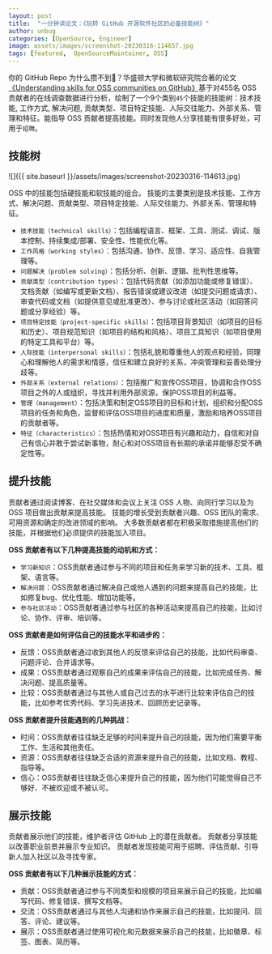```yaml
---
layout: post
title:  "一分钟读论文：《玩转 GitHub 开源软件社区的必备技能树》"
author: unbug
categories: [OpenSource, Engineer]
image: assets/images/screenshot-20230316-114657.jpg
tags: [featured,  OpenSourceMaintainer, OSS]
---
```

你的 GitHub Repo 为什么攒不到🌟？华盛顿大学和微软研究院合著的论文[《Understanding skills for OSS communities on GitHub》][paper1-url]基于对455名 OSS 贡献者的在线调查数据进行分析，绘制了一个9个类别`45`个技能的技能树：技术技能, 工作方式, 解决问题, 贡献类型、项目特定技能、人际交往能力、外部关系、管理和特征。能指导 OSS 贡献者提高技能。同时发现他人分享技能有很多好处，可用于`招聘`。

## 技能树
![]({{ site.baseurl }}/assets/images/screenshot-20230316-114613.jpg)

OSS 中的技能包括硬技能和软技能的组合。 技能的主要类别是技术技能、工作方式、解决问题、贡献类型、项目特定技能、人际交往能力、外部关系、管理和特征。
- `技术技能（technical skills）`：包括编程语言、框架、工具、测试、调试、版本控制、持续集成/部署、安全性、性能优化等。
- `工作风格（working styles）`：包括沟通、协作、反馈、学习、适应性、自我管理等。
- `问题解决（problem solving）`：包括分析、创新、逻辑、批判性思维等。
- `贡献类型（contribution types）`：包括代码贡献（如添加功能或修复错误）、文档贡献（如编写或更新文档）、报告错误或建议改进（如提交问题或请求）、审查代码或文档（如提供意见或批准更改）、参与讨论或社区活动（如回答问题或分享经验）等。
- `项目特定技能（project-specific skills）`：包括项目背景知识（如项目的目标和历史）、项目规范知识（如项目的结构和风格）、项目工具知识（如项目使用的特定工具和平台）等。
- `人际技能（interpersonal skills）`：包括礼貌和尊重他人的观点和经验，同理心和理解他人的需求和情感，信任和建立良好的关系，冲突管理和妥善处理分歧等。
- `外部关系（external relations）`：包括推广和宣传OSS项目，协调和合作OSS项目之外的人或组织，寻找并利用外部资源，保护OSS项目的利益等。
- `管理（management）`：包括决策和制定OSS项目的目标和计划，组织和分配OSS项目的任务和角色，监督和评估OSS项目的进度和质量，激励和培养OSS项目的贡献者等。
- `特征（characteristics）`：包括热情和对OSS项目有兴趣和动力，自信和对自己有信心并敢于尝试新事物，耐心和对OSS项目有长期的承诺并能够忍受不确定性等。

## 提升技能
贡献者通过阅读博客、在社交媒体和会议上关注 OSS 人物、向同行学习以及为 OSS 项目做出贡献来提高技能。 技能的增长受到贡献者兴趣、OSS 团队的需求、可用资源和确定的改进领域的影响。 大多数贡献者都在积极采取措施提高他们的技能，并根据他们必须提供的技能加入项目。

**OSS 贡献者有以下几种提高技能的动机和方式：**
- `学习新知识`：OSS贡献者通过参与不同的项目和任务来学习新的技术、工具、框架、语言等。
- `解决问题`：OSS贡献者通过解决自己或他人遇到的问题来提高自己的技能，比如修复bug、优化性能、增加功能等。
- `参与社区活动`：OSS贡献者通过参与社区的各种活动来提高自己的技能，比如讨论、协作、评审、培训等。

**OSS 贡献者是如何评估自己的技能水平和进步的：**
- 反馈：OSS贡献者通过收到其他人的反馈来评估自己的技能，比如代码审查、问题评论、合并请求等。
- 成果：OSS贡献者通过观察自己的成果来评估自己的技能，比如完成任务、解决问题、提高质量等。
- 比较：OSS贡献者通过与其他人或自己过去的水平进行比较来评估自己的技能，比如参考优秀代码、学习先进技术、回顾历史记录等。

**OSS 贡献者提升技能遇到的几种挑战：**
- 时间：OSS贡献者往往缺乏足够的时间来提升自己的技能，因为他们需要平衡工作、生活和其他责任。
- 资源：OSS贡献者往往缺乏合适的资源来提升自己的技能，比如文档、教程、指导等。
- 信心：OSS贡献者往往缺乏信心来提升自己的技能，因为他们可能觉得自己不够好、不被欢迎或不被认可。

## 展示技能
贡献者展示他们的技能，维护者评估 GitHub 上的潜在贡献者。 贡献者分享技能以改善职业前景并展示专业知识。 贡献者发现技能可用于招聘、评估贡献、引导新人加入社区以及寻找专家。

**OSS 贡献者有以下几种展示技能的方式：**
- 贡献：OSS贡献者通过参与不同类型和规模的项目来展示自己的技能，比如编写代码、修复错误、撰写文档等。
- 交流：OSS贡献者通过与其他人沟通和协作来展示自己的技能，比如提问、回答、评论、建议等。
- 展示：OSS贡献者通过使用可视化和元数据来展示自己的技能，比如徽章、标签、图表、简历等。


[paper1-url]: https://arxiv.org/pdf/2209.02222.pdf
